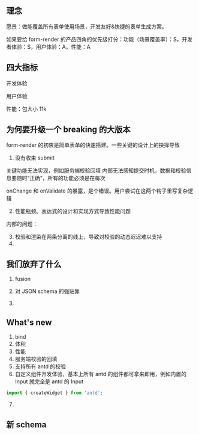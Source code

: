 ## 理念

愿景：做能覆盖所有表单使用场景，开发友好&快捷的表单生成方案。

如果要给 form-render 的产品四角的优先级打分：功能（场景覆盖率）：S，开发者体验：S，用户体验：A，性能：A

## 四大指标

开发体验

用户体验

性能：包大小 11k

## 为何要升级一个 breaking 的大版本

form-render 的初衷是简单表单的快速搭建。一些关键的设计上的抉择导致

1. 没有收束 submit

关键功能无法实现，例如服务端校验回填
内部无法感知提交时机，数据和校验信息要随时“正确”，所有的功能必须是在每次

onChange 和 onValidate 的暴露，是个错误。用户尝试在这两个钩子里写复杂逻辑

2. 性能瓶颈。表达式的设计和实现方式导致性能问题

内部的问题：

3. 校验和渲染在两条分离的线上，导致对校验的动态迟迟难以支持
4.

## 我们放弃了什么

1. fusion

2. 对 JSON schema 的强贴靠

3.

## What's new

1. bind
2. 体积
3. 性能
4. 服务端校验的回填
5. 支持所有 antd 的校验
6. 自定义组件开发体验，基本上所有 antd 的组件都可拿来即用，例如内置的 Input 就完全是 antd 的 Input

```js
import { createWidget } from 'antd';
```

7.

## 新 schema

##
